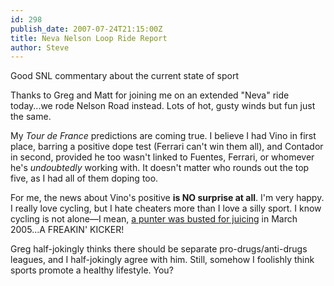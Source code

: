 ```yaml
---
id: 298
publish_date: 2007-07-24T21:15:00Z
title: Neva Nelson Loop Ride Report
author: Steve
---
```

  
Good SNL commentary about the current state of sport

Thanks to Greg and Matt for joining me on an extended "Neva" ride today...we rode Nelson Road instead. Lots of hot, gusty winds but fun just the same.

My _Tour de France_ predictions are coming true. I believe I had Vino in first place, barring a positive dope test (Ferrari can't win them all), and Contador in second, provided he too wasn't linked to Fuentes, Ferrari, or whomever he's _undoubtedly_ working with. It doesn't matter who rounds out the top five, as I had all of them doping too.

For me, the news about Vino's positive **is NO surprise at all**. I'm very happy. I really love cycling, but I hate cheaters more than I love a silly sport. I know cycling is not alone—I mean, [a punter was busted for juicing](http://sports.espn.go.com/nfl/news/story?id=2182405) in March 2005...A FREAKIN' KICKER!

Greg half-jokingly thinks there should be separate pro-drugs/anti-drugs leagues, and I half-jokingly agree with him. Still, somehow I foolishly think sports promote a healthy lifestyle. You?